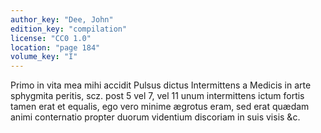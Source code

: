 ```yaml
---
author_key: "Dee, John"
edition_key: "compilation"
license: "CC0 1.0"
location: "page 184"
volume_key: "I"
---
```

Primo in vita mea mihi accidit Pulsus dictus Intermittens a Medicis in arte
sphygmita peritis, scz. post 5 vel 7, vel 11 unum intermittens ictum fortis
tamen erat et equalis, ego vero minime ægrotus eram, sed erat quædam animi
conternatio propter duorum videntium discoriam in suis visis &c.
